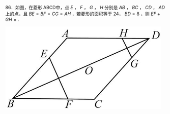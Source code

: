 86．如图，在菱形 ABCD中，点 $E$ ， $F$ ， $G$ ， $H$ 分别是 $A B$ ， $B C$ ， $C D$ ， $A D$ 上的点，且 $B E = B F = C G = A H$ ，若菱形的面积等于 24， $B D = 8$ ，则 $E F + G H = .$

![](<../../qs_image_DB/专题1-2_一文吃透相似三角形12个模型·共14类题型（解析版）/5eddcffb9df44ce53aeb73aa200083e23bfdd0988ee02aa3f7f2a9b2f38b4dab.jpg>)
